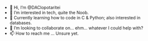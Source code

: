 - 👋 Hi, I’m @DAClopotaritei
- 👀 I’m interested in tech, quite the Noob.
- 🌱 Currently learning how to code in C & Python; also interested in databases.
- 💞️ I’m looking to collaborate on... ehm... whatever I could help with?
- 📫 How to reach me ... Unsure yet.

<!---
DAClopotaritei/DAClopotaritei is a ✨ special ✨ repository because its `README.md` (this file) appears on your GitHub profile.
You can click the Preview link to take a look at your changes.
--->
<!---
[Your Name]
[no@mail.yet]
[LinkedIn Profile yet unusable]

## About Me
Passionate of all things technological,
particularly benchmark-rating to assess system's viability;
software-solution procurement, adjustement, and automation;
Linux-user, experienced in Solus, Ubuntu, Manjaro, Fedora,
Open-Suse, and settled on Mint.

## Skills
- Linux
- Networking
- Programming in C, Python
- Excel automation,
- ...

## Projects
### Vulnerability Assessment of DVWA
- Description: Conducted a vulnerability assessment on DVWA.
- Tools Used: Burp Suite, OWASP ZAP.
- [Link to GitHub Repository]

### CTF Challenge Solutions
- Description: Documented solutions for various CTF challenges.
- [Link to Blog Post]

## Certifications
- CompTIA Security+
- Certified Ethical Hacker

## Community Involvement
- Member of IT Romania
- Participated in [Hackathon Name]
--->

